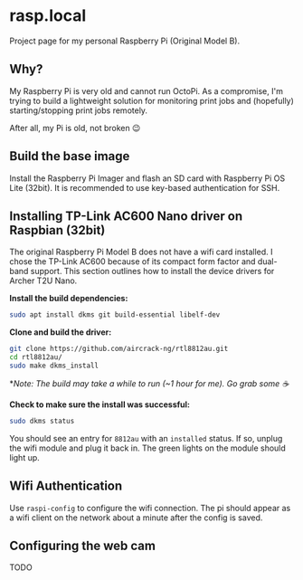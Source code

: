 # rasp.local
Project page for my personal Raspberry Pi (Original Model B).

## Why?

My Raspberry Pi is very old and cannot run OctoPi.  As a compromise, I'm trying to build a lightweight solution for monitoring print jobs and (hopefully) starting/stopping print jobs remotely.

After all, my Pi is old, not broken :wink:

## Build the base image

Install the Raspberry Pi Imager and flash an SD card with Raspberry Pi OS Lite (32bit).  It is recommended to use key-based authentication for SSH.


## Installing TP-Link AC600 Nano driver on Raspbian (32bit)
The original Raspberry Pi Model B does not have a wifi card installed.  I chose the TP-Link AC600 because of its compact form factor and dual-band support. This section outlines how to install the device drivers for Archer T2U Nano.

**Install the build dependencies:**

```bash
sudo apt install dkms git build-essential libelf-dev
```



**Clone and build the driver:**

```bash
git clone https://github.com/aircrack-ng/rtl8812au.git
cd rtl8812au/
sudo make dkms_install
```

\*_Note: The build may take a while to run (~1 hour for me).  Go grab some :coffee:_

**Check to make sure the install was successful:**

```bash
sudo dkms status
```

You should see an entry for `8812au` with an `installed` status.  If so, unplug the wifi module and plug it back in.  The green lights on the module should light up.

## Wifi Authentication

Use `raspi-config` to configure the wifi connection.  The pi should appear as a wifi client on the network about a minute after the config is saved.

## Configuring the web cam

TODO
